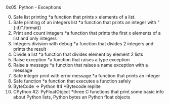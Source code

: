 0x05. Python - Exceptions

0. Safe list printing
*a function that prints x elements of a list.
1. Safe printing of an integers list
*a function that prints an integer with "{:d}".format()
2. Print and count integers
*a function that prints the first x elements of a list and only integers
3. Integers division with debug
*a function that divides 2 integers and prints the result
4. Divide a list
*a function that divides element by element 2 lists
5. Raise exception
*a function that raises a type exception
6. Raise a message
*a function that raises a name exception with a message
7. Safe integer print with error message
*a function that prints an integer
8. Safe function
*a function that executes a function safely
9. ByteCode -> Python #4
*Bytecode replite
10. CPython #2: PyFloatObject
*three C functions that print some basic info about Python lists, Python bytes an Python float objects
